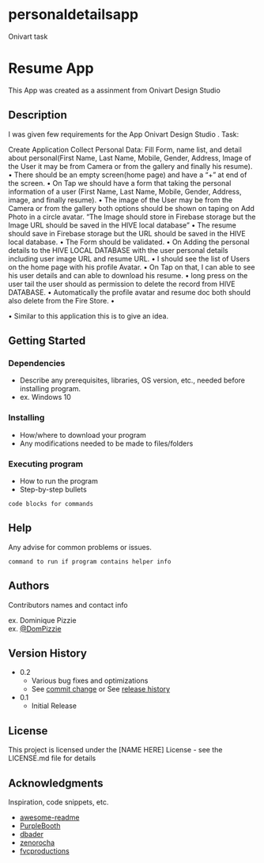 # personaldetailsapp

Onivart task

# Resume App
This App was created as a assinment from Onivart Design Studio

## Description

I was given few requirements for the App 
Onivart Design Studio . 
Task: 

Create Application Collect Personal Data:
Fill Form, name list, and detail about personal(First Name, Last Name, Mobile, Gender, Address, Image of the User it may be from Camera or from the gallery and finally his resume).
•	There should be an empty screen(home page) and have a “+” at end of the screen.
•	On Tap we should have a form that taking the personal information of a user (First Name, Last Name, Mobile, Gender, Address, image, and finally resume).
•	The image of the User may be from the Camera or from the gallery both options should be shown on taping on Add Photo in a circle avatar. “The Image should store in Firebase storage but the Image URL should be saved in the HIVE local database”
•	The resume should save in Firebase storage but the URL should be saved in the HIVE local database.
•	The Form should be validated.
•	On Adding the personal details to the HIVE LOCAL DATABASE with the user personal details including user image URL and resume URL.
•	I should see the list of Users on the home page with his profile Avatar.
•	On Tap on that, I can able to see his user details and can able to download his resume.
•	long press on the user tail the user should as permission to delete the record from HIVE DATABASE.
•	Automatically the profile avatar and resume doc both should also delete from the Fire Store. 
•	 

•	Similar to this application this is to give an idea.


## Getting Started

### Dependencies

* Describe any prerequisites, libraries, OS version, etc., needed before installing program.
* ex. Windows 10

### Installing

* How/where to download your program
* Any modifications needed to be made to files/folders

### Executing program

* How to run the program
* Step-by-step bullets
```
code blocks for commands
```

## Help

Any advise for common problems or issues.
```
command to run if program contains helper info
```

## Authors

Contributors names and contact info

ex. Dominique Pizzie  
ex. [@DomPizzie](https://twitter.com/dompizzie)

## Version History

* 0.2
    * Various bug fixes and optimizations
    * See [commit change]() or See [release history]()
* 0.1
    * Initial Release

## License

This project is licensed under the [NAME HERE] License - see the LICENSE.md file for details

## Acknowledgments

Inspiration, code snippets, etc.
* [awesome-readme](https://github.com/matiassingers/awesome-readme)
* [PurpleBooth](https://gist.github.com/PurpleBooth/109311bb0361f32d87a2)
* [dbader](https://github.com/dbader/readme-template)
* [zenorocha](https://gist.github.com/zenorocha/4526327)
* [fvcproductions](https://gist.github.com/fvcproductions/1bfc2d4aecb01a834b46)
